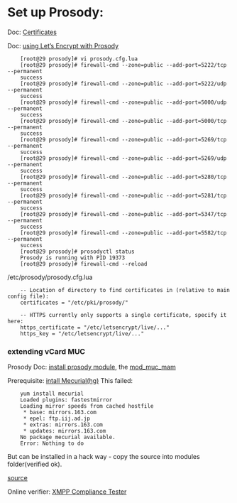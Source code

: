 # Set up Prosody:

Doc: [Certificates](https://prosody.im/doc/certificates)

Doc: [using Let’s Encrypt with Prosody](https://prosody.im/doc/letsencrypt)

```
    [root@29 prosody]# vi prosody.cfg.lua
    [root@29 prosody]# firewall-cmd --zone=public --add-port=5222/tcp --permanent
    success
    [root@29 prosody]# firewall-cmd --zone=public --add-port=5222/udp --permanent
    success
    [root@29 prosody]# firewall-cmd --zone=public --add-port=5000/udp --permanent
    success
    [root@29 prosody]# firewall-cmd --zone=public --add-port=5000/tcp --permanent
    success
    [root@29 prosody]# firewall-cmd --zone=public --add-port=5269/tcp --permanent
    success
    [root@29 prosody]# firewall-cmd --zone=public --add-port=5269/udp --permanent
    success
    [root@29 prosody]# firewall-cmd --zone=public --add-port=5280/tcp --permanent
    success
    [root@29 prosody]# firewall-cmd --zone=public --add-port=5281/tcp --permanent
    success
    [root@29 prosody]# firewall-cmd --zone=public --add-port=5347/tcp --permanent
    success
    [root@29 prosody]# firewall-cmd --zone=public --add-port=5582/tcp --permanent
    success
    [root@29 prosody]# prosodyctl status
    Prosody is running with PID 19373
    [root@29 prosody]# firewall-cmd --reload
```

/etc/prosody/prosody.cfg.lua

```
    -- Location of directory to find certificates in (relative to main config file):
    certificates = "/etc/pki/prosody/"

    -- HTTPS currently only supports a single certificate, specify it here:
    https_certificate = "/etc/letsencrypt/live/..."
    https_key = "/etc/letsencrypt/live/..."
```

### extending vCard MUC

Prosody Doc:
[install prosody module](https://prosody.im/doc/installing_modules), the
[mod_muc_mam](https://prosody.im/doc/modules/mod_muc_mam)

Prerequisite: [intall Mecurial(hg)](https://www.mercurial-scm.org/wiki/Download)
This failed:

```
    yum install mecurial
    Loaded plugins: fastestmirror
    Loading mirror speeds from cached hostfile
     * base: mirrors.163.com
     * epel: ftp.iij.ad.jp
     * extras: mirrors.163.com
     * updates: mirrors.163.com
    No package mecurial available.
    Error: Nothing to do
```

But can be installed in a hack way - copy the source into modules folder(verified ok).

[source](https://modules.prosody.im/mod_vcard_muc.html)

Online verifier: [XMPP Compliance Tester](https://compliance.conversations.im/server/inforise.com.cn/)
